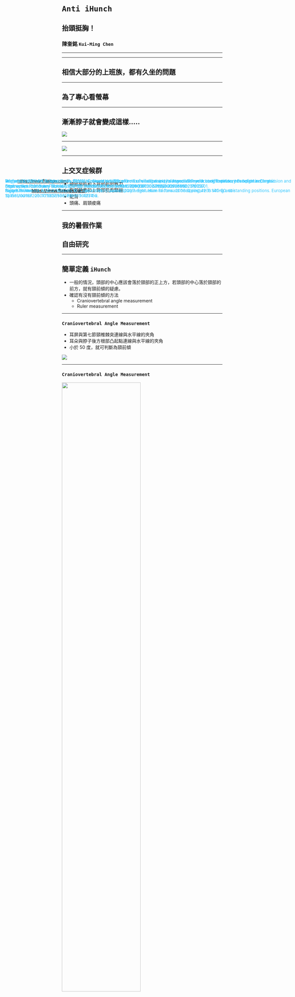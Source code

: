 # `Anti iHunch`
## 抬頭挺胸！

### 陳奎銘 `Kui-Ming Chen`


---

<!-- .slide: data-background="media/Ben_MVP.png" -->

---

## 相信大部分的上班族，都有久坐的問題

----

## 為了專心看螢幕

----

## 漸漸脖子就會變成這樣.....

![](media/screen_fhp.png)

----


![](media/wordcloud.png)


----

## 上交叉症候群

- 頸部屈肌和下背部肌肉無力
- 胸部肌肉和上背部肌肉緊繃
- 駝背
- 頭痛、肩頸痠痛


---

## 我的暑假作業
## 自由研究



---

## 簡單定義 `iHunch`

- 一般的情況，頭部的中心應該會落於頸部的正上方，若頭部的中心落於頸部的前方，就有頸前傾的疑慮。
- 確認有沒有頸前傾的方法
  - Craniovertebral angle measurement
  - Ruler measurement
  

----

### `Craniovertebral Angle Measurement`

- 耳屏與第七節頸椎棘突連線與水平線的夾角
- 耳朵與脖子後方根部凸起點連線與水平線的夾角
- 小於 50 度，就可判斷為頸前傾 

![](media/CVA.gif)


<font size=2 color="#33C7FF" style="position: absolute; top: 665px; left: 50px">fard, B. & Ahmadi, Amir & Maroufi, N. & Sarrafzadeh, Javad. (2016). Evaluation of forward head posture in sitting and standing positions. European Spine Journal. 25. 10.1007/s00586-015-4254-x. </font>

----

### `Craniovertebral Angle Measurement`


<img src=media/measure_CVA.JPG width="70%">

----

### `Ruler Measurement`

- 背靠牆，自然站立，量測後腦勺與牆的距離
- 若頭部可以碰到牆，就沒有頸前傾的問題
- 若頭部與牆之間有距離，可能有頸前傾的問題
  - 輕度：< 5 公分
  - 中度：5 到 8 公分
  - 重度：超過 8 公分

<font size=2 color="#33C7FF" style="position: absolute; top: 635px; left: 50px">Widjanantie, Siti & Triangto, Kevin. (2019). Forward Head Posture Examination and its Association with Lung Expiratory Function in Chronic Obstructive Pulmonary Disease (COPD) Patient: A Case Series. 231-237. 10.5220/0009088602310237. </font>

----

### Ruler measurement


![](media/Measurement-of-occiput-to-wall-distance.png)


<font size=2 color="#33C7FF" style="position: absolute; top: 635px; left: 50px">Widjanantie, Siti & Triangto, Kevin. (2019). Forward Head Posture Examination and its Association with Lung Expiratory Function in Chronic Obstructive Pulmonary Disease (COPD) Patient: A Case Series. 231-237. 10.5220/0009088602310237. </font>

---

## 觀察自己的情況

![](media/fhp_nofhp.png)


----

## 似乎可以用
## `Image Classification` 


----

### 可以更偷懶嗎？我懶得標注照片～


----

## 觀察頭部的位置

![](media/fhp_nofhp_line.png)

---

## 可能的解決方案（奇技淫巧）
- 偵測頭部位置
  - 超音波感測器
  - 紅外線避障感測器
- Image Classification
  - 攝影機從側面偵測駝背

----

## 想像中的配置

![](media/sensor_monitor.png)

<font size=2 color="#33C7FF" style="position: absolute; top: 635px; left: 50px">From: https://www.flaticon.com/</font>

----

## 超音波感測器的問題

<iframe data-src=https://www.youtube.com/embed/isY5Uw4wzh0 width="100%" height="600px"></iframe>

----

## 紅外線避障感測器的問題

<iframe data-src=https://www.youtube.com/embed/7uH-YMAJoFY width="100%" height="600px"></iframe>

----


## 囧～～我依然不想做 
## `Image Classification`

----


## 那改做 `Face Detection` 好了

---

## `Anti iHunch`

![](media/anti_iHunch.png)


----

## `Anti iHunch` 偵測概念

- 只要駝背或頸前傾，頭部高度就會下降 <!-- .element: class="fragment" data-fragment-index="1" -->
- 從正面觀察頭部的位置 <!-- .element: class="fragment" data-fragment-index="2" -->
- 當頭部下降，人臉可能就超出攝影機的照野 <!-- .element: class="fragment" data-fragment-index="3" -->
- 當身體往後躺的時候，人臉面積也會變小 <!-- .element: class="fragment" data-fragment-index="4" -->
- 做 Face Detection，可以直接套用現成的 Python 套件 <!-- .element: class="fragment" data-fragment-index="5" -->
  - `Face_Recognition` <!-- .element: class="fragment" data-fragment-index="5" -->
  - `OpenCV` <!-- .element: class="fragment" data-fragment-index="5" -->

----

## `Anti iHunch` 偵測概念

![](media/camera_monitor.png)

----

<iframe data-src=https://www.youtube.com/embed/gLlI5El7GyI width="100%" height="600px"></iframe>



----

## Setting

- 選擇攝影機（外接攝影機）
- 抬頭挺胸
- 調整攝影機的拍攝位置與角度
- 選擇容許持續姿勢不良的時間
- 保持抬頭挺胸大概三秒

----

<iframe data-src=https://www.youtube.com/embed/IMO72hAXNo8 width="100%" height="600px"></iframe>

---



## `Anit iHunch` 的程式碼

![](media/QR.png)

----

## `Anit iHunch` 安裝

```bash
git clone https://github.com/KuiMing/anti_iHunch.git
cd anti_iHunch
python3.7 setup.py install
```
----

## `Anit iHunch` 使用

- 執行 `Python` Code
```bash
python3.7 main.py --setting
python3.7 main.py --show
```

- 或者，可以直接進到 `dist` 資料夾，使用執行檔（Mac)


---


## 建議螢幕設置

- 螢幕與眼睛的距離：52 ~ 73 公分


<img src=media/view_distance.png width="80%">


<font size=2 color="#33C7FF" style="position: absolute; top: 635px; left: 50px">Rempel D, Willms K, Anshel J, Jaschinski W, Sheedy J. The effects of visual display distance on eye accommodation, head posture, and vision and neck symptoms. Hum Factors. 2007 Oct;49(5):830-8. doi: 10.1518/001872007X230208. PMID: 17915601. </font>

<font size=2 color="#33C7FF" style="position: absolute; top: 665px; left: 50px">Figure From: https://www.flaticon.com/</font>
----

## 建議螢幕設置

眼睛與螢幕中心點的連線和水平視線之間的夾角為 15 度

![](media/view_angle.png)

<font size=2 color="#33C7FF" style="position: absolute; top: 635px; left: 50px">Seghers J, Jochem A, Spaepen A. Posture, muscle activity and muscle fatigue in prolonged VDT work at different screen height settings. Ergonomics. 2003 Jun 10;46(7):714-30. doi: 10.1080/0014013031000090107. PMID: 12745683. </font>

<font size=2 color="#33C7FF" style="position: absolute; top: 665px; left: 50px">Burgess-Limerick R, Mon-Williams M, Coppard VL. Visual display height. Hum Factors. 2000 Spring;42(1):140-50. doi: 10.1518/001872000779656598. PMID: 10917150.</font>

---

## 小實驗

- 以半小時為單位，偵測並記錄頸前傾次數
- 實驗組：在偵測到頸前傾時，發出語音提醒
- 對照組：在偵測到頸前傾時，不發出語音提醒
- 受測者：我本人
- 資料筆數：實驗組 8 筆，對照組 9 筆

----

### 實驗結果

![](media/result.png)



----


### 實驗結果

![](media/Detected_Count.png)


---

## 使用心得

- 視線很重要
- 可以考慮調高螢幕高度
- 看不清楚就應該放大字體
- 大概半小時就應該離開椅子活動


---

## 試著使用筆電（外接攝影機）

----

## 較好的坐姿

![](media/notebook_nofhp.png)

----

## 頸前傾

![](media/notebook_fhp.png)

----

## 半躺半坐

![](media/notebook_fowler.png)

---

## Feature Work

- 偵測戴口罩的臉
- Microcontroller Unit
  - Azure Face API
    - Free Instance: 
      - 20 transactions per minute
      - 30000 transactions free per month
  - 每分鐘偵測一次，每天可使用 16 小時

---

## 曾經的問題與建議
- 可以考慮使用 Time of Flight Sensor (VL53L0x)
  - 原理：透過 Laser 折返的時間計算與物體之間的距離
  - 效果比紅外線避障感測器穩定
  - 搭配 Microcontroller Unit ，體積可以變小很多
  - 需要另外想如何設置

----
MCU and TOF Sensor
<img src=media/IMG_1950.JPG width="80%">

----

簡單測試結果
<img src=media/TOF_result.png width="80%">


----

## 曾經的問題與建議

- 請問 WebCam 規格？
  - 1080P, 30FPS, 價格：558 TWD
- 如果坐太久腰痛或想偷懶怎麼辦？
  - 真的不舒服，請去看醫生，有可能問題已經不是單純姿勢不良
  - 不應久坐，坐了半小時請起來活動
  - 這個方法只適合自己想要改善坐姿的人，想偷懶我也沒辦法
  

---

# 若有身體不適
# 請及早就醫

---

# Thank you!